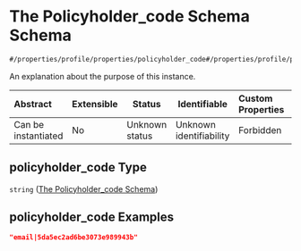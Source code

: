 # The Policyholder_code Schema Schema

```txt
#/properties/profile/properties/policyholder_code#/properties/profile/properties/policyholder_code
```

An explanation about the purpose of this instance.


| Abstract            | Extensible | Status         | Identifiable            | Custom Properties | Additional Properties | Access Restrictions | Defined In                                                                           |
| :------------------ | ---------- | -------------- | ----------------------- | :---------------- | --------------------- | ------------------- | ------------------------------------------------------------------------------------ |
| Can be instantiated | No         | Unknown status | Unknown identifiability | Forbidden         | Allowed               | none                | [quote_schema.schema.json\*](../out/quote_schema.schema.json "open original schema") |

## policyholder_code Type

`string` ([The Policyholder_code Schema](quote_schema-properties-the-profile-schema-properties-the-policyholder_code-schema.md))

## policyholder_code Examples

```json
"email|5da5ec2ad6be3073e989943b"
```
